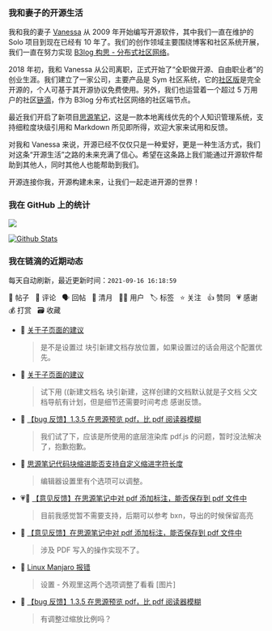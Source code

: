 ### 我和妻子的开源生活

我和我的妻子 [Vanessa](https://github.com/Vanessa219) 从 2009 年开始编写开源软件，其中我们一直在维护的 Solo 项目到现在已经有 10 年了。我们的创作领域主要围绕博客和社区系统开展，我们一直在努力实现 [B3log 构思 - 分布式社区网络](https://ld246.com/article/1546941897596)。

2018 年初，我和 Vanessa 从公司离职，正式开始了“全职做开源、自由职业者”的创业生涯。我们建立了一家公司，主要产品是 Sym 社区系统，它的[社区版](https://github.com/88250/symphony)是完全开源的，个人可基于其开源协议免费使用。另外，我们也运营着一个超过 5 万用户的社区[链滴](https://ld246.com)，作为 B3log 分布式社区网络的社区端节点。

最近我们开启了新项目[思源笔记](https://github.com/siyuan-note/siyuan)，这是一款本地离线优先的个人知识管理系统，支持细粒度块级引用和 Markdown 所见即所得，欢迎大家来试用和反馈。

对我和 Vanessa 来说，开源已经不仅仅只是一种爱好，更是一种生活方式，我们对这条“开源生活”之路的未来充满了信心。希望在这条路上我们能通过开源软件帮助到其他人，同时其他人也能帮助到我们。

开源连接你我，开源构建未来，让我们一起走进开源的世界！

### 我在 GitHub 上的统计

<a title="Hits" target="_blank" href="https://github.com/88250/88250"><img src="https://hits.b3log.org/88250/88250.svg"></a>

[![Github Stats](https://github-readme-stats.vercel.app/api?username=88250&theme=tokyonight&show_icons=true)](https://github.com/88250)

<!--events start -->

### 我在链滴的近期动态

每天自动刷新，最近更新时间：`2021-09-16 16:18:59`

📝 帖子 &nbsp; 💬 评论 &nbsp; 🗣 回帖 &nbsp; 🌙 清月 &nbsp; 👨‍💻 用户 &nbsp; 🏷️ 标签 &nbsp; ⭐️ 关注 &nbsp; 👍 赞同 &nbsp; 💗 感谢 &nbsp; 💰 打赏 &nbsp; 🗃 收藏

* 💬 [关于子页面的建议](https://ld246.com/article/1631761738374/comment/1631763408982#comments)

  > 是不是设置过 块引新建文档存放位置，如果设置过的话会用这个配置优先。
* 💬 [关于子页面的建议](https://ld246.com/article/1631761738374/comment/1631762075434#comments)

  > 试下用 ((新建文档名 块引新建，这样创建的文档默认就是子文档 父文档导航有计划，但是细节还需要时间考虑 感谢反馈。
* 💬 [【bug 反馈】1.3.5 在思源预览 pdf，比 pdf 阅读器模糊](https://ld246.com/article/1631757075369/comment/1631760973906#comments)

  > 我们试了下，应该是所使用的底层渲染库 pdf.js 的问题，暂时没法解决了，抱歉抱歉。
* 💬 [思源笔记代码块缩进能否支持自定义缩进字符长度](https://ld246.com/article/1631758418938/comment/1631760160035#comments)

  > 编辑器设置里有个选项可以调整。
* 💗💬 [【意见反馈】在思源笔记中对 pdf 添加标注，能否保存到 pdf 文件中](https://ld246.com/article/1631759077723/comment/1631759894561#comments)

  > 目前我感觉暂不需要支持，后期可以参考 bxn，导出的时候保留高亮
* 💬 [【意见反馈】在思源笔记中对 pdf 添加标注，能否保存到 pdf 文件中](https://ld246.com/article/1631759077723/comment/1631759107998#comments)

  > 涉及 PDF 写入的操作实现不了。
* 💬 [Linux Manjaro 报错](https://ld246.com/article/1631026924689/comment/1631759072679#comments)

  > 设置 - 外观里这两个选项调整了看看 [图片]
* 💬 [【bug 反馈】1.3.5 在思源预览 pdf，比 pdf 阅读器模糊](https://ld246.com/article/1631757075369/comment/1631758103002#comments)

  > 有调整过缩放比例吗？


<!--events end -->
